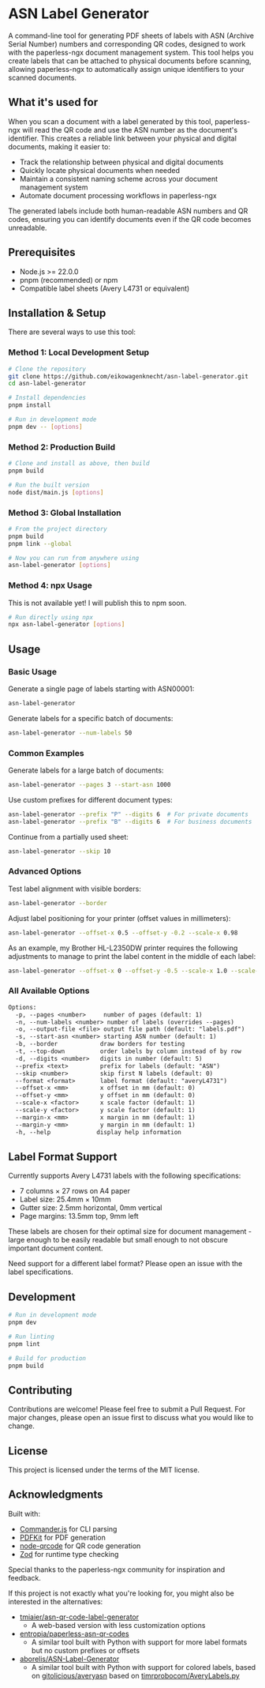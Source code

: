 # ASN Label Generator

A command-line tool for generating PDF sheets of labels with ASN (Archive Serial Number) numbers and corresponding QR codes, designed to work with the paperless-ngx document management system. This tool helps you create labels that can be attached to physical documents before scanning, allowing paperless-ngx to automatically assign unique identifiers to your scanned documents.

## What it's used for

When you scan a document with a label generated by this tool, paperless-ngx will read the QR code and use the ASN number as the document's identifier. This creates a reliable link between your physical and digital documents, making it easier to:

- Track the relationship between physical and digital documents
- Quickly locate physical documents when needed
- Maintain a consistent naming scheme across your document management system
- Automate document processing workflows in paperless-ngx

The generated labels include both human-readable ASN numbers and QR codes, ensuring you can identify documents even if the QR code becomes unreadable.

## Prerequisites

- Node.js >= 22.0.0
- pnpm (recommended) or npm
- Compatible label sheets (Avery L4731 or equivalent)

## Installation & Setup

There are several ways to use this tool:

### Method 1: Local Development Setup

```bash
# Clone the repository
git clone https://github.com/eikowagenknecht/asn-label-generator.git
cd asn-label-generator

# Install dependencies
pnpm install

# Run in development mode
pnpm dev -- [options]
```

### Method 2: Production Build

```bash
# Clone and install as above, then build
pnpm build

# Run the built version
node dist/main.js [options]
```

### Method 3: Global Installation

```bash
# From the project directory
pnpm build
pnpm link --global

# Now you can run from anywhere using
asn-label-generator [options]
```

### Method 4: npx Usage

This is not available yet! I will publish this to npm soon.

```bash
# Run directly using npx
npx asn-label-generator [options]
```

## Usage

### Basic Usage

Generate a single page of labels starting with ASN00001:

```bash
asn-label-generator
```

Generate labels for a specific batch of documents:

```bash
asn-label-generator --num-labels 50
```

### Common Examples

Generate labels for a large batch of documents:

```bash
asn-label-generator --pages 3 --start-asn 1000
```

Use custom prefixes for different document types:

```bash
asn-label-generator --prefix "P" --digits 6  # For private documents
asn-label-generator --prefix "B" --digits 6  # For business documents
```

Continue from a partially used sheet:

```bash
asn-label-generator --skip 10
```

### Advanced Options

Test label alignment with visible borders:

```bash
asn-label-generator --border
```

Adjust label positioning for your printer (offset values in millimeters):

```bash
asn-label-generator --offset-x 0.5 --offset-y -0.2 --scale-x 0.98
```

As an example, my Brother HL-L2350DW printer requires the following adjustments to manage to print the label content in the middle of each label:

```bash
asn-label-generator --offset-x 0 --offset-y -0.5 --scale-x 1.0 --scale-y 0.994475
```

### All Available Options

```txt
Options:
  -p, --pages <number>     number of pages (default: 1)
  -n, --num-labels <number> number of labels (overrides --pages)
  -o, --output-file <file> output file path (default: "labels.pdf")
  -s, --start-asn <number> starting ASN number (default: 1)
  -b, --border            draw borders for testing
  -t, --top-down          order labels by column instead of by row
  -d, --digits <number>   digits in number (default: 5)
  --prefix <text>         prefix for labels (default: "ASN")
  --skip <number>         skip first N labels (default: 0)
  --format <format>       label format (default: "averyL4731")
  --offset-x <mm>         x offset in mm (default: 0)
  --offset-y <mm>         y offset in mm (default: 0)
  --scale-x <factor>      x scale factor (default: 1)
  --scale-y <factor>      y scale factor (default: 1)
  --margin-x <mm>         x margin in mm (default: 1)
  --margin-y <mm>         y margin in mm (default: 1)
  -h, --help             display help information
```

## Label Format Support

Currently supports Avery L4731 labels with the following specifications:

- 7 columns × 27 rows on A4 paper
- Label size: 25.4mm × 10mm
- Gutter size: 2.5mm horizontal, 0mm vertical
- Page margins: 13.5mm top, 9mm left

These labels are chosen for their optimal size for document management - large enough to be easily readable but small enough to not obscure important document content.

Need support for a different label format? Please open an issue with the label specifications.

## Development

```bash
# Run in development mode
pnpm dev

# Run linting
pnpm lint

# Build for production
pnpm build
```

## Contributing

Contributions are welcome! Please feel free to submit a Pull Request. For major changes, please open an issue first to discuss what you would like to change.

## License

This project is licensed under the terms of the MIT license.

## Acknowledgments

Built with:

- [Commander.js](https://github.com/tj/commander.js) for CLI parsing
- [PDFKit](https://pdfkit.org/) for PDF generation
- [node-qrcode](https://github.com/soldair/node-qrcode) for QR code generation
- [Zod](https://github.com/colinhacks/zod) for runtime type checking

Special thanks to the paperless-ngx community for inspiration and feedback.

If this project is not exactly what you're looking for, you might also be interested in the alternatives:

- [tmiaier/asn-qr-code-label-generator](https://github.com/tmaier/asn-qr-code-label-generator)
  - A web-based version with less customization options
- [entropia/paperless-asn-qr-codes](https://github.com/entropia/paperless-asn-qr-codes)
  - A similar tool built with Python with support for more label formats but no custom prefixes or offsets
- [aborelis/ASN-Label-Generator](https://github.com/aborelis/ASN-Label-Generator)
  - A similar tool built with Python with support for colored labels, based on [gitolicious/averyasn](https://github.com/gitolicious/avery-asn) based on [timrprobocom/AveryLabels.py](https://gist.github.com/timrprobocom/3946aca8ab75df8267bbf892a427a1b7)
